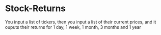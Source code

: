 # Stock-Returns
You input a list of tickers, then you input a list of their current prices, and it ouputs their returns for 1 day, 1 week, 1 month, 3 months and 1 year
